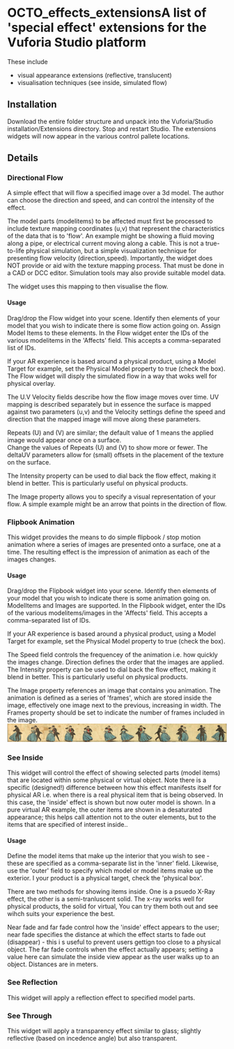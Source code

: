 # OCTO_effects_extensionsA list of 'special effect' extensions for the Vuforia Studio platform

These include
* visual appearance extensions (reflective, translucent)
* visualisation techniques (see inside, simulated flow)

## Installation

Download the entire folder structure and unpack into the Vuforia/Studio installation/Extensions
directory.  Stop and restart Studio. The extensions widgets will now appear in the various control pallete locations.
 
## Details

### Directional Flow
A simple effect that will flow a specified image over a 3d model. The author can
choose the direction and speed, and can control the intensity of the effect.

The model parts (modelitems) to be affected must first be processed to include texture mapping coordinates (u,v) that represent the characteristics of the data
that is to 'flow'.  An example might be showing a fluid moving along a pipe, or electrical current moving along a cable.  This is not a true-to-life physical simulation, but a simple visualization technique
for presenting flow velocity (direction,speed).  Importantly, the widget does NOT provide or aid with the texture mapping process. That must be done in a CAD or DCC editor.  Simulation tools may also provide suitable model data.

The widget uses this mapping to then visualise the flow.  

#### Usage
Drag/drop the Flow widget into your scene. Identify then elements of your model that you wish to indicate there is some flow action going on. Assign Model Items to these elements.
In the Flow widget enter the IDs of the various modelitems in the 'Affects' field. This accepts a comma-separated list of IDs.  

If your AR experience is based around a physical product, using a Model Target for example, set the Physical Model property to true (check the box).  The Flow widget will disply the simulated flow in a way that woks well for physical overlay.

The U.V Velocity fields describe how the flow image moves over time.  UV mapping is described separately but in essence the surface is mapped against two parameters (u,v) and the Velocity settings define the speed and direction that the
mapped image will move along these parameters.  

Repeats (U) and (V) are similar; the default value of 1 means the applied image would appear once on a surface.  
Change the values of Repeats (U) and (V) to show more or fewer.
The deltaUV parameters allow for (small) offsets in the placement of the texture on the surface.

The Intensity property can be used to dial back the flow effect, making it blend in better. This is particularly useful on physical products.

The Image property allows you to specify a visual representation of your flow. A simple example might be an arrow that points in the direction of flow.

### Flipbook Animation
This widget provides the means to do simple flipbook / stop motion animation where a series of images are presented onto a surface, one at a time.  The resulting effect is the impression of animation as each of the images changes.

#### Usage
Drag/drop the Flipbook widget into your scene. Identify then elements of your model that you wish to indicate there is some animation going on. ModelItems and Images are supported.
In the Flipbook widget, enter the IDs of the various modelitems/images in the 'Affects' field. This accepts a comma-separated list of IDs.  

If your AR experience is based around a physical product, using a Model Target for example, set the Physical Model property to true (check the box).  

The Speed field controls the frequencey of the animation i.e. how quickly the images change. 
Direction defines the order that the images are applied.  
The Intensity property can be used to dial back the flow effect, making it blend in better. This is particularly useful on physical products.

The Image property references an image that contains you animation. The animation is defined as a series of 'frames', which are stored 
inside the image, effectively one image next to the previous, increasing in width.  The Frames property should be set to indicate the 
number of frames included in the image.
!["image missing?"](./zoetrope.jpg "example")

### See Inside
This widget will control the effect of showing selected parts (model items) that are located within some physical or virtual object.
Note there is a specific (designed!) difference between how this effect manifests itself for physical AR i.e. when there is a real 
physical item that is being observed. In this case, the 'inside' effect is shown but now outer model is shown. In a pure virtual AR 
example, the outer items are shown in a desaturated appearance; this helps call attention not to the outer elements, but to the items 
that are specified of interest inside.. 

#### Usage
Define the model items that make up the interior that you wish to see - these are specified as a comma-separate list in the 'inner' field.
Likewise, use the 'outer' field to specify which model or model items make up the exterior. 
I your product is a physical target, check the 'physical box'.  

There are two methods for showing items inside. One is a psuedo X-Ray effect, the other is a semi-tranluscent solid. The x-ray works well for physical products, the solid for virtual,  You can try them both out and see wihch suits your experience the best.

Near fade and far fade control how the 'inside' effect appears to the user; near fade specifies the distance at which the effect starts to
fade out (disappear) - this i s useful to prevent users gettign too close to a physical object.  The far fade controls when the effect actually
appears; setting a value here can simulate the inside view appear as the user walks up to an object.  Distances are in meters. 

### See Reflection
This widget will apply a reflection effect to specified model parts.

### See Through
This widget will apply a transparency effect similar to glass; slightly reflective (based on incedence angle) but also transparent.
